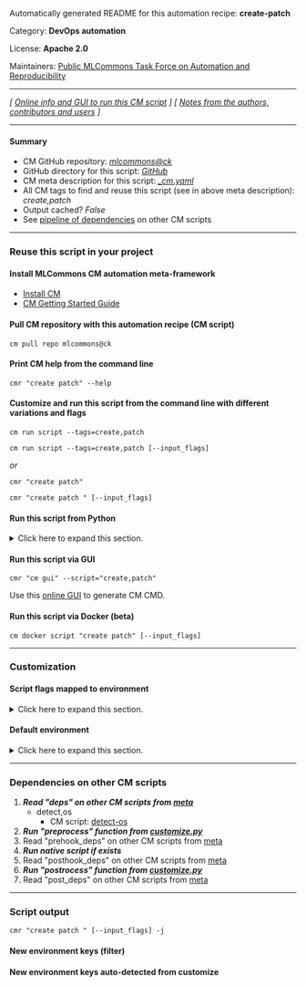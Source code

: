 Automatically generated README for this automation recipe: **create-patch**

Category: **DevOps automation**

License: **Apache 2.0**

Maintainers: [Public MLCommons Task Force on Automation and Reproducibility](https://github.com/mlcommons/ck/blob/master/docs/taskforce.md)

---
*[ [Online info and GUI to run this CM script](https://access.cknowledge.org/playground/?action=scripts&name=create-patch,0659dc1f75664c65) ] [ [Notes from the authors, contributors and users](README-extra.md) ]*

---
#### Summary

* CM GitHub repository: *[mlcommons@ck](https://github.com/mlcommons/ck/tree/dev/cm-mlops)*
* GitHub directory for this script: *[GitHub](https://github.com/mlcommons/ck/tree/dev/cm-mlops/script/create-patch)*
* CM meta description for this script: *[_cm.yaml](_cm.yaml)*
* All CM tags to find and reuse this script (see in above meta description): *create,patch*
* Output cached? *False*
* See [pipeline of dependencies](#dependencies-on-other-cm-scripts) on other CM scripts


---
### Reuse this script in your project

#### Install MLCommons CM automation meta-framework

* [Install CM](https://access.cknowledge.org/playground/?action=install)
* [CM Getting Started Guide](https://github.com/mlcommons/ck/blob/master/docs/getting-started.md)

#### Pull CM repository with this automation recipe (CM script)

```cm pull repo mlcommons@ck```

#### Print CM help from the command line

````cmr "create patch" --help````

#### Customize and run this script from the command line with different variations and flags

`cm run script --tags=create,patch`

`cm run script --tags=create,patch [--input_flags]`

*or*

`cmr "create patch"`

`cmr "create patch " [--input_flags]`


#### Run this script from Python

<details>
<summary>Click here to expand this section.</summary>

```python

import cmind

r = cmind.access({'action':'run'
                  'automation':'script',
                  'tags':'create,patch'
                  'out':'con',
                  ...
                  (other input keys for this script)
                  ...
                 })

if r['return']>0:
    print (r['error'])

```

</details>


#### Run this script via GUI

```cmr "cm gui" --script="create,patch"```

Use this [online GUI](https://cKnowledge.org/cm-gui/?tags=create,patch) to generate CM CMD.

#### Run this script via Docker (beta)

`cm docker script "create patch" [--input_flags]`

___
### Customization


#### Script flags mapped to environment
<details>
<summary>Click here to expand this section.</summary>

* `--exclude=value`  &rarr;  `CM_CREATE_PATCH_EXCLUDE=value`
* `--new=value`  &rarr;  `CM_CREATE_PATCH_NEW=value`
* `--old=value`  &rarr;  `CM_CREATE_PATCH_OLD=value`

**Above CLI flags can be used in the Python CM API as follows:**

```python
r=cm.access({... , "exclude":...}
```

</details>

#### Default environment

<details>
<summary>Click here to expand this section.</summary>

These keys can be updated via `--env.KEY=VALUE` or `env` dictionary in `@input.json` or using script flags.


</details>

___
### Dependencies on other CM scripts


  1. ***Read "deps" on other CM scripts from [meta](https://github.com/mlcommons/ck/tree/dev/cm-mlops/script/create-patch/_cm.yaml)***
     * detect,os
       - CM script: [detect-os](https://github.com/mlcommons/ck/tree/master/cm-mlops/script/detect-os)
  1. ***Run "preprocess" function from [customize.py](https://github.com/mlcommons/ck/tree/dev/cm-mlops/script/create-patch/customize.py)***
  1. Read "prehook_deps" on other CM scripts from [meta](https://github.com/mlcommons/ck/tree/dev/cm-mlops/script/create-patch/_cm.yaml)
  1. ***Run native script if exists***
  1. Read "posthook_deps" on other CM scripts from [meta](https://github.com/mlcommons/ck/tree/dev/cm-mlops/script/create-patch/_cm.yaml)
  1. ***Run "postrocess" function from [customize.py](https://github.com/mlcommons/ck/tree/dev/cm-mlops/script/create-patch/customize.py)***
  1. Read "post_deps" on other CM scripts from [meta](https://github.com/mlcommons/ck/tree/dev/cm-mlops/script/create-patch/_cm.yaml)

___
### Script output
`cmr "create patch " [--input_flags] -j`
#### New environment keys (filter)

#### New environment keys auto-detected from customize
